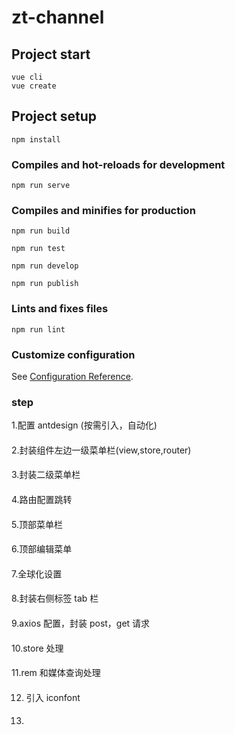 # zt-channel

## Project start

```
vue cli
vue create
```

## Project setup

```
npm install
```

### Compiles and hot-reloads for development

```
npm run serve
```

### Compiles and minifies for production

```
npm run build
```

```
npm run test
```

```
npm run develop
```

```
npm run publish
```

### Lints and fixes files

```
npm run lint
```

### Customize configuration

See [Configuration Reference](https://cli.vuejs.org/config/).

### step

1.配置 antdesign (按需引入，自动化)

####

2.封装组件左边一级菜单栏(view,store,router)

####

3.封装二级菜单栏

####

4.路由配置跳转

####

5.顶部菜单栏

####

6.顶部编辑菜单

####

7.全球化设置

####

8.封装右侧标签 tab 栏

####

9.axios 配置，封装 post，get 请求

####

10.store 处理

####

11.rem 和媒体查询处理

####

12. 引入 iconfont

####

13.
